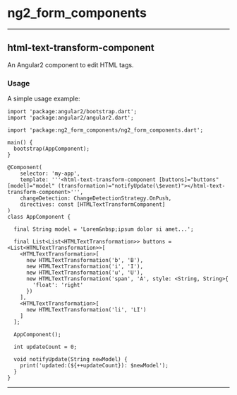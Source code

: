 # ng2_form_components

___

## html-text-transform-component

An Angular2 component to edit HTML tags.

### Usage

A simple usage example:

    import 'package:angular2/bootstrap.dart';
    import 'package:angular2/angular2.dart';
    
    import 'package:ng2_form_components/ng2_form_components.dart';
    
    main() {
      bootstrap(AppComponent);
    }
    
    @Component(
        selector: 'my-app',
        template: '''<html-text-transform-component [buttons]="buttons" [model]="model" (transformation)="notifyUpdate(\$event)"></html-text-transform-component>''',
        changeDetection: ChangeDetectionStrategy.OnPush,
        directives: const [HTMLTextTransformComponent]
    )
    class AppComponent {
    
      final String model = 'Lorem&nbsp;ipsum dolor si amet...';
    
      final List<List<HTMLTextTransformation>> buttons = <List<HTMLTextTransformation>>[
        <HTMLTextTransformation>[
          new HTMLTextTransformation('b', 'B'),
          new HTMLTextTransformation('i', 'I'),
          new HTMLTextTransformation('u', 'U'),
          new HTMLTextTransformation('span', 'A', style: <String, String>{
            'float': 'right'
          })
        ],
        <HTMLTextTransformation>[
          new HTMLTextTransformation('li', 'LI')
        ]
      ];
    
      AppComponent();
    
      int updateCount = 0;
    
      void notifyUpdate(String newModel) {
        print('updated:(${++updateCount}): $newModel');
      }
    }

___